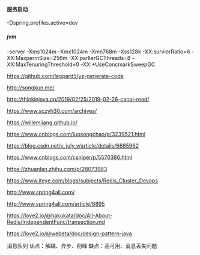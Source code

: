#### 服务启动

-Dspring.profiles.active=dev

##### jvm

-server -Xms1024m -Xmx1024m -Xmn768m -Xss128k -XX:surviorRatio=6 -XX:MaxpermSize=256m -XX:parllerGCThreads=8 
-XX:MaxTenuringThreshold=0 -XX:+UseConcmarkSweepGC


https://github.com/leopard5/yz-generate-code

http://songkun.me/

http://thinkinjava.cn/2019/02/25/2019-02-26-canal-read/

https://www.sczyh30.com/archives/

https://willemjiang.github.io/

https://www.cnblogs.com/luosongchao/p/3239521.html

https://blog.csdn.net/v_july_v/article/details/6685962

https://www.cnblogs.com/csniper/p/5570386.html

https://zhuanlan.zhihu.com/p/28073983

https://www.iteye.com/blogs/subjects/Redis_Cluster_Devops

http://www.spring4all.com/

http://www.spring4all.com/article/6895

https://love2.io/@hakukata/doc/All-About-Redis/IndependentFunc/transection.md

https://love2.io/@webeta/doc/design-pattern-java


消息队列
  优点：解耦、异步、削峰
  缺点：高可用、消息丢失问题
